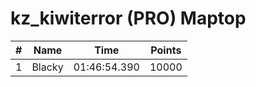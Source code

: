 # kz_kiwiterror (PRO) Maptop

|  # | Name | Time | Points |
|-------------- | -------------- | -------------- | -------------- | 
| 1 | Blacky | 01:46:54.390 | 10000 | 

